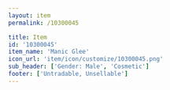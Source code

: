 ```yaml
---
layout: item
permalink: /10300045

title: Item
id: '10300045'
item_name: 'Manic Glee'
icon_url: 'item/icon/customize/10300045.png'
sub_header: ['Gender: Male', 'Cosmetic']
footer: ['Untradable, Unsellable']
---
```

